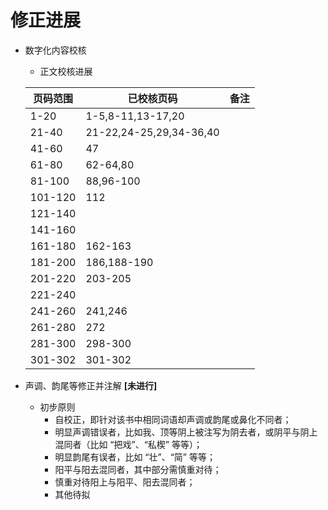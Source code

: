 # 修正进展

+ 数字化内容校核
	+ 正文校核进展

	| 页码范围	| 已校核页码 				| 备注	|
	|----------	|---------------------------------------|------	|
	| 1-20		| 1-5,8-11,13-17,20			| 	|
	| 21-40		| 21-22,24-25,29,34-36,40		| 	|
	| 41-60		| 47					| 	|
	| 61-80		| 62-64,80				| 	|
	| 81-100	| 88,96-100				| 	|
	| 101-120	| 112			 		| 	|
	| 121-140	|					| 	|
	| 141-160	|					| 	|
	| 161-180	| 162-163				| 	|
	| 181-200	| 186,188-190				| 	|
	| 201-220	| 203-205				| 	|
	| 221-240	| 					| 	|
	| 241-260	| 241,246				| 	|
	| 261-280	| 272					| 	|
	| 281-300	| 298-300				| 	|
	| 301-302	| 301-302				| 	|

+ 声调、韵尾等修正并注解 **[未进行]**
	+ 初步原则
		+ 自校正，即针对该书中相同词语却声调或韵尾或鼻化不同者；
		+ 明显声调错误者，比如我、顶等阴上被注写为阴去者，或阴平与阴上混同者（比如 “把戏”、“私楔” 等等）；
		+ 明显韵尾有误者，比如 “壮”、“简” 等等；
		+ 阳平与阳去混同者，其中部分需慎重对待；
		+ 慎重对待阳上与阳平、阳去混同者；
		+ 其他待拟



